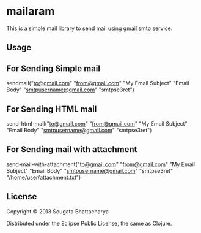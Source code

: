# mailaram
This is a simple mail library to send mail using gmail smtp service.

## Usage

## For Sending Simple mail
sendmail("to@gmail.com" "from@gmail.com" "My Email Subject" "Email Body" "smtpusername@gmail.com" "smtpse3ret")

## For Sending HTML mail
send-html-mail("to@gmail.com" "from@gmail.com" "My Email Subject" "<html><body>Email Body</body></html>" "smtpusername@gmail.com" "smtpse3ret")

## For Sending mail with attachment
send-mail-with-attachment("to@gmail.com" "from@gmail.com" "My Email Subject" "Email Body" "smtpusername@gmail.com" "smtpse3ret" "/home/user/attachment.txt")


## License

Copyright © 2013 Sougata Bhattacharya

Distributed under the Eclipse Public License, the same as Clojure.
